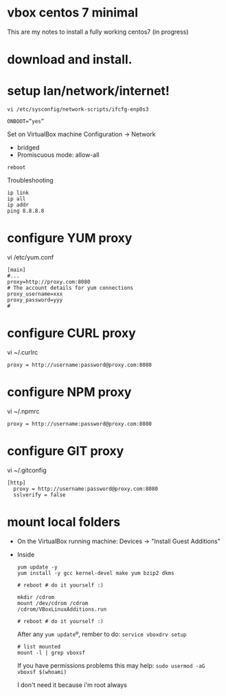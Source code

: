 # vbox centos 7 minimal

This are my notes to install a fully working centos7 (in progress)

# download and install.

# setup lan/network/internet!

`vi /etc/sysconfig/network-scripts/ifcfg-enp0s3`

```
ONBOOT=”yes”
```

Set on VirtualBox machine Configuration -> Network
* bridged
* Promiscuous mode: allow-all

`reboot`

Troubleshooting
```
ip link
ip all
ip addr
ping 8.8.8.8
```

# configure YUM proxy

vi /etc/yum.conf

```
[main]
#...
proxy=http://proxy.com:8080
# The account details for yum connections
proxy_username=xxx
proxy_password=yyy
#
```

# configure CURL proxy

vi ~/.curlrc

```
proxy = http://username:password@proxy.com:8080
```

# configure NPM proxy

vi ~/.npmrc

```
proxy = http://username:password@proxy.com:8080
```

# configure GIT proxy

vi ~/.gitconfig

```
[http]
  proxy = http://username:password@proxy.com:8080
  sslverify = false
```

# mount local folders

* On the VirtualBox running machine: Devices -> "Install Guest Additions"
* Inside 
  ```
  yum update -y
  yum install -y gcc kernel-devel make yum bzip2 dkms
  
  # reboot # do it yourself :)
  ```
  
  ```
  mkdir /cdrom
  mount /dev/cdrom /cdrom
  /cdrom/VBoxLinuxAdditions.run
  
  # reboot # do it yourself :)
  ```
  
  After any `yum update`º, rember to do: `service vboxdrv setup`
  
  ```
  # list mounted
  mount -l | grep vboxsf
  ```

  
  If you have permissions problems this may help: `sudo usermod -aG vboxsf $(whoami)`
  
  I don't need it because i'm root always
